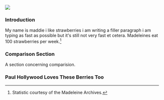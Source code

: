 <a href="https://www.juncture-digital.org"><img src="https://juncture-digital.github.io/juncture/static/images/ve-button.png"></a>

<param ve-config 
title="Strawberry Economics"    
source-image="https://upload.wikimedia.org/wikipedia/commons/3/35/Strawberry_poison_dart_frog_%2870539%29.jpg"   
banner="https://upload.wikimedia.org/wikipedia/commons/3/35/Strawberry_poison_dart_frog_%2870539%29.jpg" 
height=100
author="Madeleine Berry"
layout="vertical">

### Introduction 

My name is maddie i like strawberries i am writing a filler paragraph i am typing as fast as possible but it's still not very fast et cetera. Madeleines eat 100 strawberries per week.[^1]

<param ve-image
	   src="gh:maddowd/plant-humanities-summer-program/main/session-two/Strawb.jpg"
	   caption="An advertisement of a strawberry from *Allan's Strawberry Catalogue*, 1899">
	   
### Comparison Section 

A section concerning comparision. 

<param ve-compare
               src="wc:Garden_strawberry_(Fragaria_×_ananassa)_single2.jpg"
               caption="Strawberry">
<param ve-compare
               src="wc:Garden_strawberry_(Fragaria_×_ananassa)_halved.jpg">
			   
### Paul Hollywood Loves These Berries Too

<param ve-video
               src="895DfGuoqvU">

<param ve-video
               src="895DfGuoqvU"
               start="3:40"
               end="4:00">


[^1]: Statistic courtesy of the Madeleine Archives.
